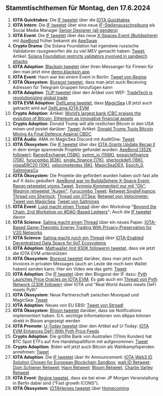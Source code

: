 ## Stammtischthemen für Montag, den 17.6.2024

1. **IOTA Quicktakes**: Die [IF tweetet](https://x.com/iota/status/1800094050038567091) über die [IOTA Quicktakes]()
2. **IOTA Intern**: Die [IF tweetet](https://x.com/iota/status/1800422724898045981) über eine neue [IF-Stellenausschreibung](https://www.iota.org/foundation/careers) als Social Media Manager [Senior Designer (all genders)](https://www.iota.org/foundation/careers)
3. **IOTA Event**: Die [IF tweetet](https://x.com/iota/status/1800452928588611783) über das neue [X-Spaces Event (Buildsphere)](https://x.com/i/spaces/1LyGBnqbgZMGN) mit [ApeBond](https://x.com/ApeBond) früher bekannt als [ApeSwap](https://apeswap.finance/)
4. **Crypto Drama**: Die Solana Foundation hat irgendwie russische Validatoren rausgeworfen die zu viel MEV gemacht haben: [Tweet](https://x.com/WuBlockchain/status/1800113995770462711); Artikel: [Solana Foundation restricts validators involved in sandwich attacks](https://cryptobriefing.com/solana-fnd-validator-mev-restrictions/)
5. **IOTA Adoption**: [Blackpin tweetet](https://x.com/BLACKPIN_GmbH/status/1800475305108459828) über ihren Messanger für Firmen für den man jetzt eine [demo.blackpin.app](https://demo.blackpin.app/)
6. **IOTA Event**: Havn war bei einem Event in Berlin: [Tweet von Regine](https://x.com/Energine/status/1800444014488965381)
7. **IOTA Ökosystem**: [Bivreost tweetet](https://x.com/bivreost/status/1800455771777536024), dass man jetzt auch Receiving Adressen für Telegram Gruppen hinzufügen kann
8. **IOTA Adoption**: [TLIP tweetet](https://x.com/TLIP_io/status/1800524466297934179) über den Artikel vom WEF: [TradeTech is revolutionizing global trade](https://www.weforum.org/impact/revolutionizing-global-trade-through-technological-transformation/)
9. **IOTA EVM Adoption**: [DefiLama tweetet](https://x.com/DefiLlama/status/1800579005348991021), dass [MagicSea](https://app.magicsea.finance/) LB jetzt auch getrackt wird auf [DefiLama IOTA EVM](https://defillama.com/chain/IOTA%20EVM)
10. **Crypto Adoption**: Artikel: [World’s largest bank ICBC praises the evolution of Bitcoin, Ethereum as innovative financial assets](https://cryptoslate.com/worlds-largest-bank-icbc-praises-the-evolution-of-bitcoin-ethereum-as-innovative-financial-assets/)
11. **Crypto Adoption**: Donald Trump will alle restlichen Bitcoin in den USA minen und postet darüber: [Tweet](https://x.com/thomas_fahrer/status/1800746533757108673); Artikel: [Donald Trump Touts Bitcoin Mining As Final Defence Against CBDC](https://watcher.guru/news/donald-trump-touts-bitcoin-mining-as-final-defence-against-cbdc)
12. **IOTA Audio**: AMA im MagicSea Discord mit AuditOne: [Tweet](https://x.com/MagicSeaDEX/status/1800770013562909123)
13. **IOTA Ökosystem**: Die [IF tweetet](https://x.com/iota/status/1800513320551670005) über das [IOTA Grants Update Recap II](https://blog.iota.org/iota-grants-update-recap-2/) in dem einige spannende Projekte gefundet wurden: [ApeBond (352K follower)](https://x.com/ApeBond); [RangoExchange (158K)](https://x.com/RangoExchange), [symm_io (156K)](https://x.com/symm_io), [popsiclefinance (70K)]([https://x.com/symm_io](https://x.com/PopsicleFinance)), [furucombo (63K)](https://x.com/furucombo), [single_finance (17K)](https://x.com/single_finance), [sherlockdefi (16K)](https://x.com/sherlockdefi), [otseaERC20 (10K)](https://x.com/otseaERC20), [velocimeterdex (6K)](https://x.com/VelocimeterDEX), [MagicSeaDEX](https://x.com/MagicSeaDEX), [Epoch_0](https://x.com/Epoch_0), [SaltminesCo](https://x.com/SaltminesCo)
14. **IOTA Ökosystem**: Die Projekte die gefördert wurden haben sich fast alle auf X dazu geäußert: [ApeBond war im BuildaSphere X-Space Event](https://x.com/iota/status/1800452928588611783); [Rango retweetet vroms Tweet](https://x.com/Vrom14286662/status/1800522730498134242), [Symmio Kommentiert nur mit "Oh"](https://x.com/symm_io/status/1800536741776118111); [Wagmin retweetet "Augen"](https://x.com/PopsicleFinance/status/1800516955415449737); [Furucombo Tweet](https://x.com/FurucomboDB/status/1800930879927456069); [Retweet SingleFinance](https://x.com/single_finance/status/1801222049286819956); [Thread von Sherlock](https://x.com/sherlockdefi/status/1800663477796930043); [Thread von OTSea](https://x.com/otseaERC20/status/1800615580749484273); [Retweet von Velocimeter](https://x.com/VelocimeterDEX/status/1800616478921891867); [Tweet von MagicSea](https://x.com/MagicSeaDEX/status/1800622226212794521); [Tweet von Saltmines](https://x.com/SaltminesCo/status/1800697605149925671)
15. **IOTA Event**: [Luigi macht einen Thread](https://x.com/luigi_vigneri/status/1800555800446054652) über den Workshop "[Beyond the Chain: 2nd Workshop on #DAG-Based Ledgers](https://www.iota.org/foundation/beyond-chain)"; Auch die [IF tweetet](https://x.com/iota/status/1800793775519723855) davon
16. **IOTA Science**: [Salima macht einen Thread](https://x.com/Salimasbegum/status/1800524232515878940) über ein neues Paper: [IOTA-Based Game-Theoretic Energy Trading With Privacy-Preservation for V2G Networks](https://ieeexplore.ieee.org/abstract/document/10551491)
17. **IOTA Science**: [Salima macht noch ein Thread](https://x.com/Salimasbegum/status/1800981676111315177) über [IOTA-Enabled Decentralized Data Space for IIoT Ecosystems](https://idus.us.es/bitstream/handle/11441/160035/1/JNIC24_232.pdf?sequence=1)
18. **IOTA Adoption**: [Mathwallet (mit 930K followern) tweetet](https://x.com/MathWallet/status/1800811641438912908), dass sie jetzt die IOTA EVM unterstützen
19. **IOTA Ökosystem**: [Bivreost tweetet](https://x.com/bivreost/status/1800869557579718994) darüber, dass man jetzt auch Invoices in privaten Messages (auch an Leute die noch kein Wallet haben) senden kann; Hier ein Video wie das geht: [Tweet](https://x.com/RodionVikol/status/1801165610937704516)
20. **IOTA Adoption**: Die [IF tweetet](https://x.com/iota/status/1800875716969455993) über den Blogpost der IF dazu: [Pyth Launches Price Oracles on IOTA EVM](https://blog.iota.org/pyth-launches-on-iota-evm/); Es gab auch ein [Thread von Pyth Network (230K follower)](https://x.com/PythNetwork/status/1800877188545224899) über IOTA und "Real World Assets meets DeFi meets Pyth"
21. **IOTA Ökosystem**: Neue Partnerschaft zwischen Moonpad und MagicSea: [Tweet](https://x.com/MagicSeaDEX/status/1800875703766045065)
22. **IOTA Adoption**: Neues von EU EBSI: [Tweet von Strnadl](https://x.com/archimate/status/1801144534975263177)
23. **IOTA Ökosystem**: [Bloom tweetet](https://x.com/bloomwalletio/status/1800937925959463284) darüber, dass sie Notifications implementiert haben. D.h. wichtige Informationen von dApps können direkt in Bloom angezeigt werden
24. **IOTA Promote**: [U-Today tweetet](https://x.com/Utoday_en/status/1801162159352668280) über den Artikel auf U-Today: [IOTA EVM Enhances DeFi With Pyth Price Feeds](https://u.today/iota-evm-enhances-defi-with-pyth-price-feeds)
25. **Crypto Adoption**: Die größte Bank von Australien (17mio Kunden) hat BTC Spot ETFs auf ihre Handelspalttform mit aufgenommen: [Tweet](https://x.com/BTC_Archive/status/1801186384297766929)
26. **Crypto Adopition**: Biden will jetzt auch Bitcoin als Wahlkampfspenden annehmen: [Tweet](https://x.com/BTC_Archive/status/1801188021808615524)
27. **IOTA Adoption**: Die [IF tweetet](https://x.com/iota/status/1801200807880138997) über ihr Announcement: [IOTA Web3 ID Solution Chosen for European Blockchain Sandbox](https://blog.iota.org/iota-web3-id-solution-sandbox/); [walt.ID Retweet](https://x.com/walt_id/status/1801219409714807174); [Dom Schiener Retweet](https://x.com/DomSchiener/status/1801210192551412010); [Havn Retweet](https://x.com/HAVN_network/status/1801202281741705492); [Bloom Retweet](https://x.com/bloomwalletio/status/1801223424540369046), [Charlie Varley Retweet](https://x.com/c_varley/status/1801225678727123169)
28. **IOTA Event**: [Regine tweetet](https://x.com/Energine/status/1801206602306932894), dass sie bei einer JP Morgan Veranstaltung in Berlin dabei sind (“Fast growth ICONS”).
29. **IOTA Ökosystem**: [IOTAHeroes tweetet](https://x.com/IotaHeroes/status/1801227863363920177) über [Homecoming](https://www.iotaheroes.com/blog/homecoming)
